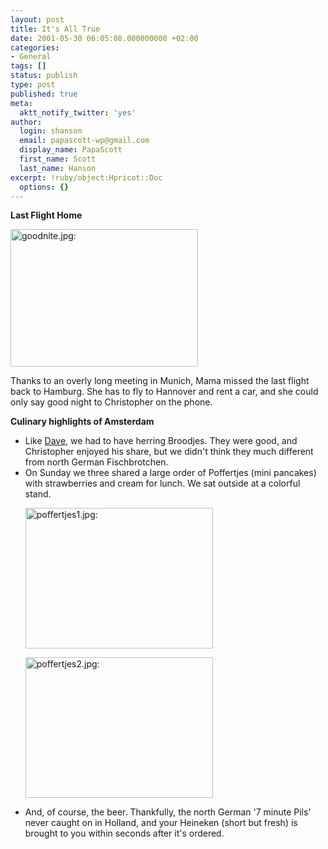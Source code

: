 ```yaml
---
layout: post
title: It's All True
date: 2001-05-30 06:05:08.000000000 +02:00
categories:
- General
tags: []
status: publish
type: post
published: true
meta:
  aktt_notify_twitter: 'yes'
author:
  login: shanson
  email: papascott-wp@gmail.com
  display_name: PapaScott
  first_name: Scott
  last_name: Hanson
excerpt: !ruby/object:Hpricot::Doc
  options: {}
---
```

<p><b>Last Flight Home</b></p>
<p><img src="https://www.papascott.de/wordpress/wp-content/uploads/2001/05/goodnite.jpg" height="220" width="300" border="0" alt="goodnite.jpg: " /></p>
<p>Thanks to an overly long meeting in Munich, Mama missed the last flight back to Hamburg. She has to fly to Hannover and rent a car, and she could only say good night to Christopher on the phone.</p>
<p><b>Culinary highlights of Amsterdam</b></p>
<ul>
<li>Like <a href="http://scriptingnews.userland.com/backissues/2001/05/26">Dave</a>, we had to have herring Broodjes. They were good, and Christopher enjoyed his share, but we didn't think they much different from north German Fischbrotchen.
</li>
<li>On Sunday we three shared a large order of Poffertjes (mini pancakes) with strawberries and cream for lunch. We sat outside at a colorful stand.
<p><img src="https://www.papascott.de/wordpress/wp-content/uploads/2001/05/poffertjes1.jpg" height="225" width="300" border="0" alt="poffertjes1.jpg: " /> </p>
<p><img src="https://www.papascott.de/wordpress/wp-content/uploads/2001/05/poffertjes2.jpg" height="225" width="300" border="0" alt="poffertjes2.jpg: " /> </p>
</li>
<li>And, of course, the beer. Thankfully, the north German '7 minute Pils' never caught on in Holland, and your Heineken (short but fresh) is brought to you within seconds after it's ordered.
</li>
</ul>
